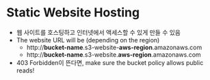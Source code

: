 # Static Website Hosting
- 웹 사이트를 호스팅하고 인터넷에서 액세스할 수 있게 만들 수 있음
- The website URL will be (depending on the region)
	- http://**bucket-name**.s3-website-**aws-region**.amazonaws.com
	- http://**bucket-name**.s3-website.**aws-region**.amazonaws.com
- 403 Forbidden이 뜬다면, make sure the bucket policy allows public reads!